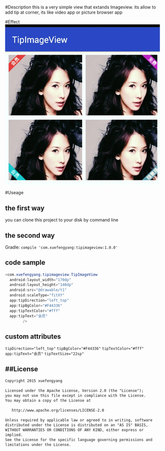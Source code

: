 #Description
this is a very simple view that extands Imageview.
its allow to add tip at corner, its like video app or picture browser app

#Effect
!["effect"](effect2.jpg)

#Useage

## the first way   
  you can clone this project to your disk by command line 
	
## the second way
  Gradle:
  `compile 'com.xuefengyang:tipimageview:1.0.0' `
## code sample
```java 
<com.xuefengyang.tipimageview.TipImageView
  android:layout_width="170dp"
  android:layout_height="140dp"
  android:src="@drawable/t1"
  android:scaleType="fitXY"
  app:tipDirection="left_top"
  app:tipBgColor="#F44336"
  app:tipTextColor="#fff"
  app:tipText="会员"
        />
```
## custom attributes 
  `tipDirection="left_top"` `tipBgColor="#F44336"` `tipTextColor="#fff"`
  `app:tipText="会员"` `tipTextSize="22sp"` 

##License
-------

    Copyright 2015 xuefengyang

    Licensed under the Apache License, Version 2.0 (the "License");
    you may not use this file except in compliance with the License.
    You may obtain a copy of the License at

       http://www.apache.org/licenses/LICENSE-2.0
      
    Unless required by applicable law or agreed to in writing, software
    distributed under the License is distributed on an "AS IS" BASIS,
    WITHOUT WARRANTIES OR CONDITIONS OF ANY KIND, either express or implied.
    See the License for the specific language governing permissions and
    limitations under the License.




